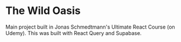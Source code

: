 # The Wild Oasis

Main project built in Jonas Schmedtmann's Ultimate React Course (on Udemy). This was built with React Query and Supabase.
